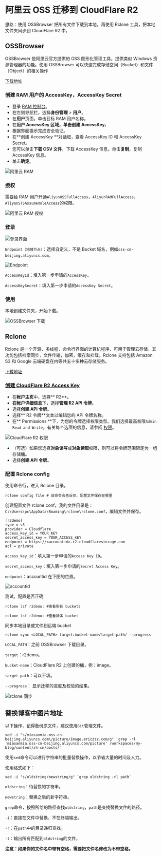 # 阿里云 OSS 迁移到 CloudFlare R2


思路：使用 OSSBrowser 把所有文件下载到本地，再使用 Rclone 工具，把本地文件夹同步到 CloudFlare R2 中。

## OSSBrowser

OSSBrowser 是阿里云官方提供的 OSS 图形化管理工具，提供类似 Windows 资源管理器的功能。使用 OSSBrowser 可以快速完成存储空间（Bucket）和文件（Object）的相关操作

[下载地址](https://oss.console.aliyun.com/services/tools)

### 创建 RAM 用户的 AccessKey，AccessKey Secret

- 登录 [RAM 控制台](https://ram.console.aliyun.com/)。
- 在左侧导航栏，选择**身份管理** > **用户**。
- 在**用户**页面，单击目标 RAM 用户名称。
- 在**用户 AccessKey **区域，单击**创建 AccessKey**。
- 根据界面提示完成安全验证。
- 在**创建 AccessKey **对话框，查看 AccessKey ID 和 AccessKey Secret。
- 您可以单击**下载 CSV 文件**，下载 AccessKey 信息。单击**复制**，复制 AccessKey 信息。
- 单击**确定**。
 
![阿里云 RAM](https://image.ericzzz.com/2023/09/05/6173af98-d151-4706-a6fc-87bfa7663e7c.png)

### 授权

需要给 RAM 用户开通`AliyunOSSFullAccess`，`AliyunRAMFullAccess`，`AliyunSTSAssumeRoleAccess`的权限。

![阿里云 RAM 授权](https://image.ericzzz.com/2023/09/05/979627fc-5aed-4ca6-851c-973514fd3914.png)

### 登录

![登录界面](https://image.ericzzz.com/2023/09/05/ecca0eaf-a0ab-4db7-9075-292844216622.png)

`Endpoint（地域节点）`：选择自定义，不是 Bucket 域名，例如`oss-cn-beijing.aliyuncs.com`。

![Endpoint](https://image.ericzzz.com/2023/09/05/3258d9aa-c32e-4031-9fa1-c036b2b4e198.png)

`AccessKeyId`：填入第一步申请的`AccessKey`。

`AccessKeySecret`：填入第一步申请的`AccessKey Secret`。

### 使用

本地创建文件夹，开始下载。

![OSSBrowser 下载](https://image.ericzzz.com/2023/09/05/aed68098-871d-47b0-a1e9-036c119c3649.png)

## Rclone

Rclone 是一个开源，多线程，命令行界面的计算机程序，可用于管理云存储。其功能包括档案同步，文件传输，加密，缓存和挂载。Rclone 支持包括 Amazon S3 和 Google 云端硬盘在内等共五十多种云存储服务。

[下载地址](https://rclone.org/downloads/)

### [创建 CloudFlare R2 Access Key](https://developers.cloudflare.com/r2/api/s3/tokens/)

- 在**帐户主页**中，选择** R2**。
- **在帐户详细信息**下，选择**管理 R2 API 令牌**。
- 选择**创建 API 令牌**。
- 选择** R2 令牌**文本以编辑您的 API 令牌名称。
- 在** Permissions **下，为您的令牌选择权限类型。我们选择最高权限`Admin Read and Write`。有关每个选项的信息，请参阅 [权限](https://developers.cloudflare.com/r2/api/s3/tokens/#permissions)。

![CloudFlare R2 权限](https://image.ericzzz.com/2023/09/05/95b24245-b86e-4b22-8385-a562a78f4c19.png)

- （可选）如果您选择**对象读写**或**对象读取**权限，则可以将令牌范围限定为一组存储桶。
- 选择**创建 API 令牌**。

### 配置 Rclone config
使用命令行，进入 Rclone 目录。
		
```shell
rclone config file # 该命令会告诉你，配置文件保存在哪里
```

创建配置文件 rclone.conf，我的文件目录是：`C:\Users\pc\AppData\Roaming\rclone\rclone.conf`，编辑文件并保存。
	
```config
[r2demo]
type = s3
provider = Cloudflare
access_key_id = YOUR_KEY
secret_access_key = YOUR_ACCESS_KEY
endpoint = https://<accountid>.r2.cloudflarestorage.com
acl = private
```

`access_key_id`：填入第一步申请的`Access Key ID`。

`secret_access_key`：填入第一步申请的`Secret Access Key`。

`endpoint`：accountid 在下图的位置。

![accountid](https://image.ericzzz.com/2023/09/05/cb37b286-19f6-4c55-9d9b-05ee47f4b70f.png)

测试，配置是否正确

```shell
rclone lsf r2demo: #查看所有 buckets
```

```shell
rclone lsf r2demo: #查看具体 bucket 
```

同步本地目录或文件到远端 bucket
			
```shell
rclone sync <LOCAL_PATH> target:bucket-name/target-path/ --progress 
```

`LOCAL_PATH`：之前 OSSBrowser 下载目录。

`target`：r2demo。

`bucket-name`：CloudFlare R2 上创建的桶，例：image。

`target-path`：可以不填。

`--progress`： 显示迁移的进度及校验的结果。

![rclone 同步](https://image.ericzzz.com/2023/09/05/8f43be60-eb14-4818-9d30-8fd7a685b59f.png)

## 替换博客中图片地址

以下操作，记得备份原文件，建议使用`Git`管理文件。

```shell
sed -i "s/miasanmia.oss-cn-beijing.aliyuncs.com\/picture/image.ericzzz.com/g" `grep -rl 'miasanmia.oss-cn-beijing.aliyuncs.com/picture' /workspaces/my-blog/content/zh-cn/posts/`
```

使用`sed`命令可以进行字符串的批量替换操作，以节省大量的时间及人力。

使用格式如下：

```shell
sed -i "s/oldstring/newstring/g" `grep oldstring -rl path`
```

`oldstring`：待替换的字符串。

`newstring`：替换之后的新字符串。

`grep`命令，按照所给的路径查找`oldstring`，`path`是查找替换文件的路径。

`-i`：直接在文件中替换，不在终端输出。

`-r`：在`path`中的目录递归查找。

`-l`：输出所有匹配到`oldstring`的文件。

**注意：如果你的文件名中带有空格，需要把文件名修改为不带空格。**
